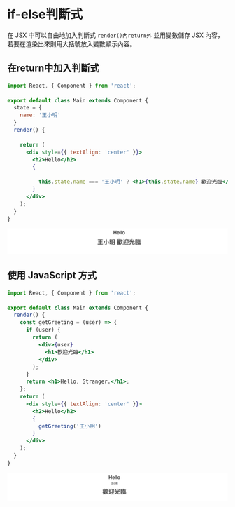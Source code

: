 # if-else判斷式
在 JSX 中可以自由地加入判斷式 `render()內return外` 並用變數儲存 JSX 內容，若要在渲染出來則用大括號放入變數顯示內容。

## 在return中加入判斷式

```jsx
import React, { Component } from 'react';

export default class Main extends Component {
  state = {
    name: '王小明'
  }
  render() {

    return (
      <div style={{ textAlign: 'center' }}>
        <h2>Hello</h2>
        {

          this.state.name === '王小明' ? <h1>{this.state.name} 歡迎光臨</h1> : <h1>Hello, Stranger.</h1>
        }
      </div>
    );
  }
}
```

![](/assets/img2-2-1.png)

## 使用 JavaScript 方式

```jsx
import React, { Component } from 'react';

export default class Main extends Component {
  render() {
    const getGreeting = (user) => {
      if (user) {
        return (
          <div>{user}
            <h1>歡迎光臨</h1>
          </div>
        );
      }
      return <h1>Hello, Stranger.</h1>;
    };
    return (
      <div style={{ textAlign: 'center' }}>
        <h2>Hello</h2>
        {
          getGreeting('王小明')
        }
      </div>
    );
  }
}
```

![](/assets/img2-2-2.png)